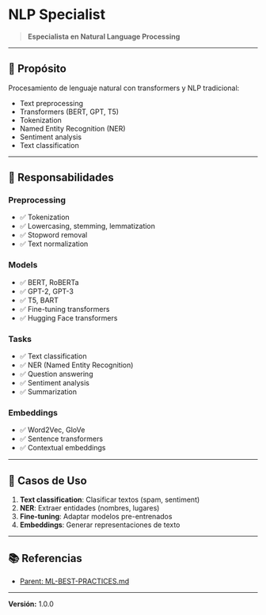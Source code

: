 # NLP Specialist

> **Especialista en Natural Language Processing**

---

## 🎯 Propósito

Procesamiento de lenguaje natural con transformers y NLP tradicional:
- Text preprocessing
- Transformers (BERT, GPT, T5)
- Tokenization
- Named Entity Recognition (NER)
- Sentiment analysis
- Text classification

---

## 🔧 Responsabilidades

### Preprocessing
- ✅ Tokenization
- ✅ Lowercasing, stemming, lemmatization
- ✅ Stopword removal
- ✅ Text normalization

### Models
- ✅ BERT, RoBERTa
- ✅ GPT-2, GPT-3
- ✅ T5, BART
- ✅ Fine-tuning transformers
- ✅ Hugging Face transformers

### Tasks
- ✅ Text classification
- ✅ NER (Named Entity Recognition)
- ✅ Question answering
- ✅ Sentiment analysis
- ✅ Summarization

### Embeddings
- ✅ Word2Vec, GloVe
- ✅ Sentence transformers
- ✅ Contextual embeddings

---

## 💼 Casos de Uso

1. **Text classification**: Clasificar textos (spam, sentiment)
2. **NER**: Extraer entidades (nombres, lugares)
3. **Fine-tuning**: Adaptar modelos pre-entrenados
4. **Embeddings**: Generar representaciones de texto

---

## 📚 Referencias

- [Parent: ML-BEST-PRACTICES.md](../../../docs/architecture/ML-BEST-PRACTICES.md)

---

**Versión:** 1.0.0
